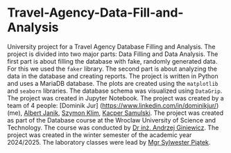 # Travel-Agency-Data-Fill-and-Analysis
University project for a Travel Agency Database Filling and Analysis. The project is divided into two major parts: Data Filling and Data Analysis. The first part is about filling the database with fake, randomly generated data. For this we used the `faker` library. The second part is about analyzing the data in the database and creating reports. The project is written in Python and uses a MariaDB database. The plots are created using the `matplotlib` and `seaborn` libraries. The database schema was visualized using `DataGrip`. The project was created in Jupyter Notebook. The project was created by a team of 4 people: [Dominik Jur] (https://www.linkedin.com/in/dominikjur/) (me), [Albert Janik](https://github.com/albertjanik), [Szymon Klim](https://github.com/SzyKl24), [Kacper Samulski](https://github.com/KacSamulski). The project was created as part of the Database course at the Wroclaw University of Science and Technology. The course was conducted by [Dr inż. Andrzej Giniewicz](https://prac.im.pwr.edu.pl/~giniew/doku.php?id=start). The project was created in the winter semester of the academic year 2024/2025. The laboratory classes were lead by [Mgr Sylwester Piątek](https://alfa.im.pwr.edu.pl/~piatek/home.html).
